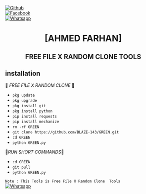 <b></b> </br> <br>[![Github](https://img.shields.io/badge/Github-BLAZE.FARHAN-dimgray?style=flat-square&logo=github)](https://github.com/BLAZE-143)<br> [![Facebook](https://img.shields.io/badge/Facebook-FARHAN-blue?style=flat-square&logo=facebook)](https://www.facebook.com/F4RH9NXXX.COM12)<br> [![Whatsapp](https://img.shields.io/badge/Whatsapp-FARHAN-deepgreen?style=flat-square&logo=whatsapp)](https://wa.me/+8801843961233)



<h1 align="center"> [AHMED FARHAN]</h1>

<h2 align="center">  FREE FILE X RANDOM CLONE TOOLS </h2>


## <b>installation</b>

🔰 _FREE FILE X RANDOM CLONE_ 🔰

- `pkg update`
- `pkg upgrade`
- `pkg install git`
- `pkg install python`
- `pip install requests`
- `pip install mechanize`
- `rm -rf GREEN`
- `git clone https://github.com/BLAZE-143/GREEN.git`
- `cd GREEN`
- `python GREEN.py`
     
 🖤_RUN SHORT COMMANDS_🖤
- `cd GREEN`
- `git pull`
- `python GREEN.py`

 ```Note : This Tools is Free File X Random Clone  Tools ```</br>
 [![Whatsapp](https://img.shields.io/badge/Whatsapp-FARHAN-deepgreen?style=flat-square&logo=whatsapp)](https://wa.me/+8801843961233)
